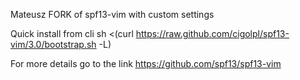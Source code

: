 Mateusz FORK of spf13-vim with custom settings

Quick install from cli
sh <(curl https://raw.github.com/cigolpl/spf13-vim/3.0/bootstrap.sh -L)

For more details go to the link https://github.com/spf13/spf13-vim
